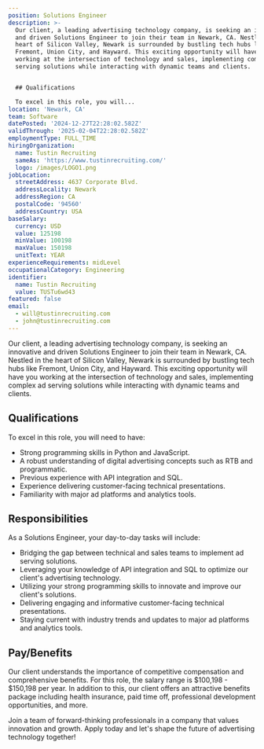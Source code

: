 ```yaml
---
position: Solutions Engineer
description: >-
  Our client, a leading advertising technology company, is seeking an innovative
  and driven Solutions Engineer to join their team in Newark, CA. Nestled in the
  heart of Silicon Valley, Newark is surrounded by bustling tech hubs like
  Fremont, Union City, and Hayward. This exciting opportunity will have you
  working at the intersection of technology and sales, implementing complex ad
  serving solutions while interacting with dynamic teams and clients.


  ## Qualifications

  To excel in this role, you will...
location: 'Newark, CA'
team: Software
datePosted: '2024-12-27T22:28:02.582Z'
validThrough: '2025-02-04T22:28:02.582Z'
employmentType: FULL_TIME
hiringOrganization:
  name: Tustin Recruiting
  sameAs: 'https://www.tustinrecruiting.com/'
  logo: /images/LOGO1.png
jobLocation:
  streetAddress: 4637 Corporate Blvd.
  addressLocality: Newark
  addressRegion: CA
  postalCode: '94560'
  addressCountry: USA
baseSalary:
  currency: USD
  value: 125198
  minValue: 100198
  maxValue: 150198
  unitText: YEAR
experienceRequirements: midLevel
occupationalCategory: Engineering
identifier:
  name: Tustin Recruiting
  value: TUSTu6wd43
featured: false
email:
  - will@tustinrecruiting.com
  - john@tustinrecruiting.com
---
```




Our client, a leading advertising technology company, is seeking an innovative and driven Solutions Engineer to join their team in Newark, CA. Nestled in the heart of Silicon Valley, Newark is surrounded by bustling tech hubs like Fremont, Union City, and Hayward. This exciting opportunity will have you working at the intersection of technology and sales, implementing complex ad serving solutions while interacting with dynamic teams and clients.

## Qualifications
To excel in this role, you will need to have:
- Strong programming skills in Python and JavaScript.
- A robust understanding of digital advertising concepts such as RTB and programmatic.
- Previous experience with API integration and SQL.
- Experience delivering customer-facing technical presentations.
- Familiarity with major ad platforms and analytics tools.

## Responsibilities
As a Solutions Engineer, your day-to-day tasks will include:
- Bridging the gap between technical and sales teams to implement ad serving solutions.
- Leveraging your knowledge of API integration and SQL to optimize our client's advertising technology.
- Utilizing your strong programming skills to innovate and improve our client's solutions.
- Delivering engaging and informative customer-facing technical presentations.
- Staying current with industry trends and updates to major ad platforms and analytics tools.

## Pay/Benefits
Our client understands the importance of competitive compensation and comprehensive benefits. For this role, the salary range is $100,198 - $150,198 per year. In addition to this, our client offers an attractive benefits package including health insurance, paid time off, professional development opportunities, and more.

Join a team of forward-thinking professionals in a company that values innovation and growth. Apply today and let's shape the future of advertising technology together!
